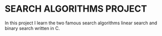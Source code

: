 # SEARCH ALGORITHMS PROJECT
In this project I learn the two famous search algorithms linear search and binary search written in C.
